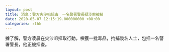 ```yaml
---
layout: post
title: 消息：警方尖沙咀緝毒　一名警署警長疑涉案被捕
date: 2020-05-07 12:15:19.000000000 +08:00
categories: rthk
---
```


據了解，警方凌晨在尖沙咀採取行動，檢獲一批毒品，拘捕幾名人士，包括一名警署警長，他正被扣查。
